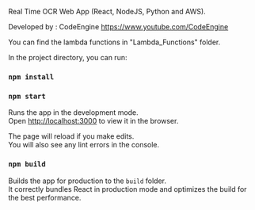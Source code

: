 ﻿Real Time OCR Web App (React, NodeJS, Python and AWS).

Developed by : CodeEngine 
https://www.youtube.com/CodeEngine

You can find the lambda functions in "Lambda_Functions" folder. 

In the project directory, you can run:

### `npm install`

### `npm start`


Runs the app in the development mode.<br />
Open [http://localhost:3000](http://localhost:3000) to view it in the browser.

The page will reload if you make edits.<br />
You will also see any lint errors in the console.

### `npm build`

Builds the app for production to the `build` folder.<br />
It correctly bundles React in production mode and optimizes the build for the best performance.
